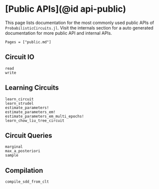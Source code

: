 # [Public APIs](@id api-public)

This page lists documentation for the most commonly used public APIs of `ProbabilisticCircuits.jl`. Visit the internals section for a auto generated documentation for more public API and internal APIs.

```@contents
Pages = ["public.md"]
```

## Circuit IO

```@docs
read
write
```

## Learning Circuits

```@docs
learn_circuit
learn_strudel
estimate_parameters!
estimate_parameters_em!
estimate_parameters_em_multi_epochs!
learn_chow_liu_tree_circuit
```

## Circuit Queries

```@docs
marginal
max_a_posteriori
sample
```

## Compilation

```@docs
compile_sdd_from_clt
```
